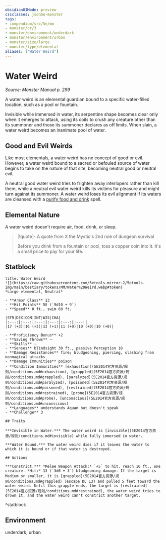 ```yaml
---
obsidianUIMode: preview
cssclasses: json5e-monster
tags:
- compendium/src/5e/mm
- monster/cr/3
- monster/environment/underdark
- monster/environment/urban
- monster/size/large
- monster/type/elemental
aliases: ["Water Weird"]
---
```

# Water Weird
*Source: Monster Manual p. 299*  

A water weird is an elemental guardian bound to a specific water-filled location, such as a pool or fountain.

Invisible while immersed in water, its serpentine shape becomes clear only when it emerges to attack, using its coils to crush any creature other than its summoner and those its summoner declares as off limits. When slain, a water weird becomes an inanimate pool of water.

## Good and Evil Weirds

Like most elementals, a water weird has no concept of good or evil. However, a water weird bound to a sacred or befouled source of water begins to take on the nature of that site, becoming neutral good or neutral evil.

A neutral good water weird tries to frighten away interlopers rather than kill them, while a neutral evil water weird kills its victims for pleasure and might turn against its summoner. A water weird loses its evil alignment if its waters are cleansed with a [purify food and drink](5E2014官方资源/spells/purify-food-and-drink.md) spell.

## Elemental Nature

A water weird doesn't require air, food, drink, or sleep.

> [!quote]- A quote from X the Mystic's 2nd rule of dungeon survival  
> 
> Before you drink from a fountain or pool, toss a copper coin into it. It's a small price to pay for your life.


## Statblock

```ad-statblock
title: Water Weird
![](https://raw.githubusercontent.com/5etools-mirror-2/5etools-img/main/bestiary/tokens/MM/Water%20Weird.webp#token)
*Large elemental, Neutral*

- **Armor Class** 13
- **Hit Points** 58 (`9d10 + 9`)
- **Speed** 0 ft., swim 60 ft.

|STR|DEX|CON|INT|WIS|CHA|
|:---:|:---:|:---:|:---:|:---:|:---:|
|17 (+3)|16 (+3)|13 (+1)|11 (+0)|10 (+0)|10 (+0)|

- **Proficiency Bonus** +2
- **Saving Throws** ⏤
- **Skills** ⏤
- **Senses** blindsight 30 ft., passive Perception 10
- **Damage Resistances** fire; bludgeoning, piercing, slashing from nonmagical attacks
- **Damage Immunities** poison
- **Condition Immunities** [exhaustion](5E2014官方资源/规则/conditions.md#exhaustion), [grappled](5E2014官方资源/规则/conditions.md#grappled), [paralyzed](5E2014官方资源/规则/conditions.md#paralyzed), [poisoned](5E2014官方资源/规则/conditions.md#poisoned), [restrained](5E2014官方资源/规则/conditions.md#restrained), [prone](5E2014官方资源/规则/conditions.md#prone), [unconscious](5E2014官方资源/规则/conditions.md#unconscious)
- **Languages** understands Aquan but doesn't speak
- **Challenge** 3

## Traits

***Invisible in Water.*** The water weird is [invisible](5E2014官方资源/规则/conditions.md#invisible) while fully immersed in water.

***Water Bound.*** The water weird dies if it leaves the water to which it is bound or if that water is destroyed.

## Actions

***Constrict.*** *Melee Weapon Attack:* `+5` to hit, reach 10 ft., one creature. *Hit:* 13 (`3d6 + 3`) bludgeoning damage. If the target is Medium or smaller, it is [grappled](5E2014官方资源/规则/conditions.md#grappled) (escape DC 13) and pulled 5 feet toward the water weird. Until this grapple ends, the target is [restrained](5E2014官方资源/规则/conditions.md#restrained), the water weird tries to drown it, and the water weird can't constrict another target.
```
^statblock

## Environment

underdark, urban